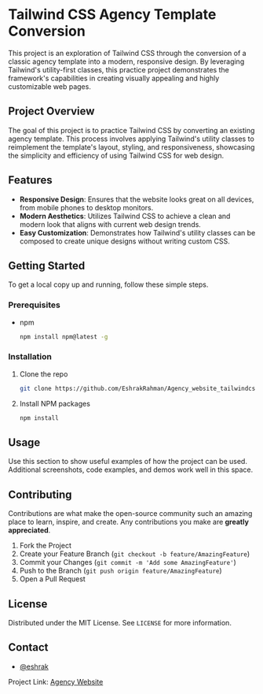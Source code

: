 
# Tailwind CSS Agency Template Conversion

This project is an exploration of Tailwind CSS through the conversion of a classic agency template into a modern, responsive design. By leveraging Tailwind's utility-first classes, this practice project demonstrates the framework's capabilities in creating visually appealing and highly customizable web pages.

## Project Overview

The goal of this project is to practice Tailwind CSS by converting an existing agency template. This process involves applying Tailwind's utility classes to reimplement the template's layout, styling, and responsiveness, showcasing the simplicity and efficiency of using Tailwind CSS for web design.

## Features

- **Responsive Design**: Ensures that the website looks great on all devices, from mobile phones to desktop monitors.
- **Modern Aesthetics**: Utilizes Tailwind CSS to achieve a clean and modern look that aligns with current web design trends.
- **Easy Customization**: Demonstrates how Tailwind's utility classes can be composed to create unique designs without writing custom CSS.

## Getting Started

To get a local copy up and running, follow these simple steps.

### Prerequisites

- npm
  ```sh
  npm install npm@latest -g
  ```

### Installation

1. Clone the repo
   ```sh
   git clone https://github.com/EshrakRahman/Agency_website_tailwindcss.git
   ```
2. Install NPM packages
   ```sh
   npm install
   ```

## Usage

Use this section to show useful examples of how the project can be used. Additional screenshots, code examples, and demos work well in this space.

## Contributing

Contributions are what make the open-source community such an amazing place to learn, inspire, and create. Any contributions you make are **greatly appreciated**.

1. Fork the Project
2. Create your Feature Branch (`git checkout -b feature/AmazingFeature`)
3. Commit your Changes (`git commit -m 'Add some AmazingFeature'`)
4. Push to the Branch (`git push origin feature/AmazingFeature`)
5. Open a Pull Request

## License

Distributed under the MIT License. See `LICENSE` for more information.

## Contact
- [@eshrak](https://twitter.com/rahman_eshrak)

Project Link: [Agency Website](https://github.com/EshrakRahman/Agency_website_tailwindcss.git)
